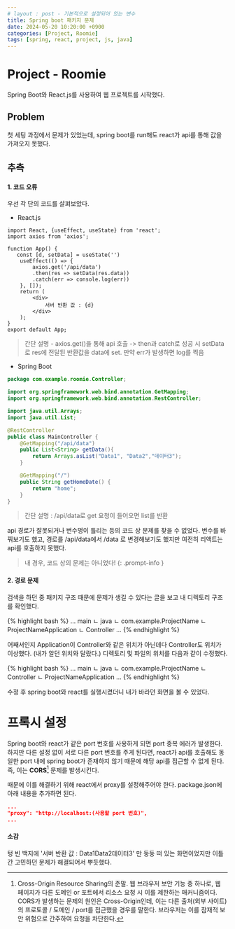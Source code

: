 ```yaml
---
# layout : post - 기본적으로 설정되어 있는 변수
title: Spring boot 패키지 문제
date: 2024-05-20 10:20:00 +0900
categories: [Project, Roomie]
tags: [spring, react, project, js, java]
---
```

# Project - Roomie
Spring Boot와 React.js를 사용하여 웹 프로젝트를 시작했다.

## Problem
첫 세팅 과정에서 문제가 있었는데, spring boot를 run해도 react가 api를 통해 값을 가져오지 못했다.

## 추측
#### 1. 코드 오류
우선 각 단의 코드를 살펴보았다.

- React.js

```react
import React, {useEffect, useState} from 'react';
import axios from 'axios';

function App() {
   const [d, setData] = useState('')
    useEffect(() => {
        axios.get('/api/data')
        .then(res => setData(res.data))
        .catch(err => console.log(err))
    }, []);
    return (
        <div>
            서버 반환 값 : {d}
        </div>
    );
}
export default App;

```

> 간단 설명 - axios.get()을 통해 api 호출 -> then과 catch로 성공 시 setData로 res에 전달된 반환값을 data에 set. 만약 err가 발생하면 log를 찍음

- Spring Boot

```java
package com.example.roomie.Controller;

import org.springframework.web.bind.annotation.GetMapping;
import org.springframework.web.bind.annotation.RestController;

import java.util.Arrays;
import java.util.List;

@RestController
public class MainController {
    @GetMapping("/api/data")
    public List<String> getData(){
        return Arrays.asList("Data1", "Data2","데이터3");
    }

    @GetMapping("/")
    public String getHomeDate() {
        return "home";
    }
}
```
> 간단 설명 : /api/data로 get 요청이 들어오면 list를 반환

api 경로가 잘못되거나 변수명이 틀리는 등의 코드 상 문제를 찾을 수 없었다.
변수를 바꿔보기도 했고, 경로를 /api/data에서 /data 로 변경해보기도 했지만 여전히 리액트는 api를 호출하지 못했다.

> 내 경우, 코드 상의 문제는 아니었다!
{: .prompt-info }



#### 2. 경로 문제

검색을 하던 중 패키지 구조 때문에 문제가 생길 수 있다는 글을 보고 내 디렉토리 구조를 확인했다.

{% highlight bash %}
...
    main
      ㄴ java
        ㄴ com.example.ProjectName
           ㄴ ProjectNameApplication
      ㄴ Controller
...
{% endhighlight %}

어째서인지 Application이 Controller와 같은 위치가 아닌데다 Controller도 위치가 이상했다. (내가 알던 위치와 달랐다.) 디렉토리 및 파일의 위치를 다음과 같이 수정했다.

{% highlight bash %}
...
    main
      ㄴ java
        ㄴ com.example.ProjectName
           ㄴ Controller
           ㄴ ProjectNameApplication
...
{% endhighlight %}

수정 후 spring boot와 react를 실행시켰더니 내가 바라던 화면을 볼 수 있었다.


# 프록시 설정
Spring boot와 react가 같은 port 번호를 사용하게 되면 port 중복 에러가 발생한다. 하지만 다른 설정 없이 서로 다른 port 번호를 주게 된다면, react가 api를 호출해도 동일한 port 내에 spring boot가 존재하지 않기 때문에 해당 api를 접근할 수 없게 된다. 즉, 이는 **CORS**[^foot] 문제를 발생시킨다.<br/>

때문에 이를 해결하기 위해 react에서 proxy를 설정해주어야 한다. package.json에 아래 내용을 추가하면 된다.<br/>

```json
...
"proxy": "http://localhost:(사용할 port 번호)",
...
```

#### 소감
텅 빈 백지에 '서버 반환 값 : Data1Data2데이터3' 만 둥둥 떠 있는 화면이었지만 이틀간 고민하던 문제가 해결되어서 뿌듯했다.

[^foot]: Cross-Origin Resource Sharing의 준말. 웹 브라우저 보안 기능 중 하나로, 웹 페이지가 다른 도메인 or 포트에서 리소스 요청 시 이를 제한하는 매커니즘이다. CORS가 발생하는 문제의 원인은 Cross-Origin인데, 이는 다른 출처(외부 사이트)의 프로토콜 / 도메인 / port를 접근했을 경우를 말한다. 브라우저는 이를 잠재적 보안 위험으로 간주하여 요청을 차단한다.